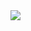 
<img src="https://capsule-render.vercel.app/api?type=waving&color=87ceeb&height=200&section=header&text=Yoon's%20LAB&fontSize=90" />
<!--
**SuOhYoon/SuOhYoon** is a ✨ _special_ ✨ repository because its `README.md` (this file) appears on your GitHub profile.

Here are some ideas to get you started:

- 🔭 I’m currently working on ...
- 🌱 I’m currently learning ...
- 👯 I’m looking to collaborate on ...
- 🤔 I’m looking for help with ...
- 💬 Ask me about ...
- 📫 How to reach me: ...
- 😄 Pronouns: ...
- ⚡ Fun fact: ...
-->
